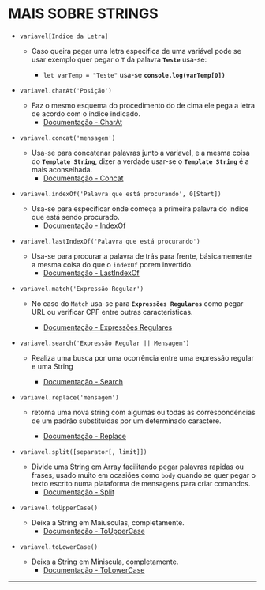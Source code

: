 # MAIS SOBRE STRINGS

- `variavel[Indice da Letra]`
  
  - Caso queira pegar uma letra especifica de uma variável pode se usar exemplo quer pegar o `T` da palavra __`Teste`__ usa-se:
    
    - `let varTemp = "Teste"` usa-se __`console.log(varTemp[0])`__
    
- `variavel.charAt('Posição')`
  - Faz o mesmo esquema do procedimento do de cima ele pega a letra de acordo com o indice indicado.
    - [Documentação - CharAt](https://developer.mozilla.org/pt-BR/docs/Web/JavaScript/Reference/Global_Objects/String/charat)

- `variavel.concat('mensagem')`
  - Usa-se para concatenar palavras junto a variavel, e a mesma coisa do __`Template String`__, dizer a verdade usar-se o __`Template String`__ é a mais aconselhada.
    - [Documentação - Concat](https://developer.mozilla.org/pt-BR/docs/Web/JavaScript/Reference/Global_Objects/String/concat)

- `variavel.indexOf('Palavra que está procurando', 0[Start])`
  - Usa-se para especificar onde começa a primeira palavra do indice que está sendo procurado.
    - [Documentação - IndexOf](https://developer.mozilla.org/pt-BR/docs/Web/JavaScript/Reference/Global_Objects/String/indexof)

- `variavel.lastIndexOf('Palavra que está procurando')`
  - Usa-se para procurar a palavra de trás para frente, básicamemente a mesma coisa do que o `indexOf` porem invertido.
    - [Documentação - LastIndexOf](https://developer.mozilla.org/pt-BR/docs/Web/JavaScript/Reference/Global_Objects/String/lastindexof)

- `variavel.match('Expressão Regular')`
  - No caso do `Match` usa-se para __`Expressões Regulares`__ como pegar URL ou verificar CPF entre outras caracteristicas.
  
    - [Documentação - Expressões Regulares](https://developer.mozilla.org/pt-BR/docs/Web/JavaScript/Reference/Global_Objects/String/match)

- `variavel.search('Expressão Regular || Mensagem')`
  - Realiza uma busca por uma ocorrência entre uma expressão regular e uma String
  
    - [Documentação - Search](https://developer.mozilla.org/pt-BR/docs/Web/JavaScript/Reference/Global_Objects/String/search)

- `variavel.replace('mensagem')`
  - retorna uma nova string com algumas ou todas as correspondências de um padrão substituídas por um determinado caractere.
  
    - [Documentação - Replace](https://developer.mozilla.org/pt-BR/docs/Web/JavaScript/Reference/Global_Objects/String/replace)

- `variavel.split([separator[, limit]])`
  - Divide uma String em Array facilitando pegar palavras rapidas ou frases, usado muito em ocasiões como `body` quando se quer pegar o texto escrito numa plataforma de mensagens para criar comandos.
    - [Documentação - Split](https://developer.mozilla.org/pt-BR/docs/Web/JavaScript/Reference/Global_Objects/String/split)

- `variavel.toUpperCase()`
  - Deixa a String em Maiusculas, completamente.
    - [Documentação - ToUpperCase](https://developer.mozilla.org/en-US/docs/Web/JavaScript/Reference/Global_Objects/String/toUpperCase)

- `variavel.toLowerCase()`
  - Deixa a String em Miniscula, completamente.
    - [Documentação - ToLowerCase](https://developer.mozilla.org/en-US/docs/Web/JavaScript/Reference/Global_Objects/String/toLowerCase)
---
